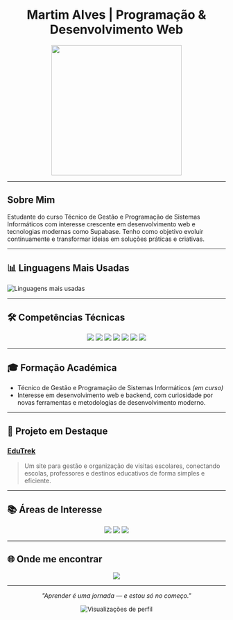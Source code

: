 <h1 align="center">Martim Alves | Programação & Desenvolvimento Web</h1>

<div align="center">
  <img src="https://media.giphy.com/media/qgQUggAC3Pfv687qPC/giphy.gif" width="300"/>
</div>

---

## Sobre Mim

Estudante do curso Técnico de Gestão e Programação de Sistemas Informáticos com interesse crescente em desenvolvimento web e tecnologias modernas como Supabase. Tenho como objetivo evoluir continuamente e transformar ideias em soluções práticas e criativas.

---

## 📊 Linguagens Mais Usadas

<img src="https://github-readme-stats.vercel.app/api/top-langs/?username=MartimAlves&layout=compact&theme=dracula&title_color=ff69b4&text_color=ffffff&bg_color=282a36&hide_border=true&border_radius=10" alt="Linguagens mais usadas" />
</div>

---

## 🛠️ Competências Técnicas

<p align="center">
  <img src="https://img.shields.io/badge/JavaScript-F7DF1E?style=for-the-badge&logo=javascript&logoColor=000"/>
  <img src="https://img.shields.io/badge/HTML5-E34F26?style=for-the-badge&logo=html5&logoColor=white"/>
  <img src="https://img.shields.io/badge/CSS3-1572B6?style=for-the-badge&logo=css3&logoColor=white"/>
  <img src="https://img.shields.io/badge/Supabase-3ECF8E?style=for-the-badge&logo=supabase&logoColor=white"/>
  <img src="https://img.shields.io/badge/Git-F05032?style=for-the-badge&logo=git&logoColor=white"/>
  <img src="https://img.shields.io/badge/GitHub-181717?style=for-the-badge&logo=github&logoColor=white"/>
  <img src="https://img.shields.io/badge/VS%20Code-007ACC?style=for-the-badge&logo=visual%20studio%20code&logoColor=white"/>
</p>

---

## 🎓 Formação Académica

- Técnico de Gestão e Programação de Sistemas Informáticos *(em curso)*
- Interesse em desenvolvimento web e backend, com curiosidade por novas ferramentas e metodologias de desenvolvimento moderno.

---

## 🚀 Projeto em Destaque

### [EduTrek](https://github.com/MartimAlves/EduTrek)
> Um site para gestão e organização de visitas escolares, conectando escolas, professores e destinos educativos de forma simples e eficiente.

---

## 📚 Áreas de Interesse

<p align="center">
  <img src="https://img.shields.io/badge/Desenvolvimento%20Web-blueviolet?style=for-the-badge"/>
  <img src="https://img.shields.io/badge/Soluções%20Educacionais-green?style=for-the-badge"/>
  <img src="https://img.shields.io/badge/Backend--as--a--Service-orange?style=for-the-badge"/>
</p>

---

## 🌐 Onde me encontrar

<p align="center">
  <a href="https://www.linkedin.com/in/martim-c-s-alves/" target="_blank">
    <img src="https://img.shields.io/badge/LinkedIn-MartimAlves-blue?style=for-the-badge&logo=linkedin"/>
  </a>
</p>

---

<p align="center"><i>"Aprender é uma jornada — e estou só no começo."</i></p>

<p align="center">
  <img src="https://komarev.com/ghpvc/?username=MartimAlves&style=flat-square&color=blue" alt="Visualizações de perfil"/>
</p>
